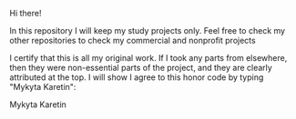 Hi there!

In this repository I will keep my study projects only. Feel free to check my other repositories to check my commercial and nonprofit projects 

I certify that this is all my original work. If I took any parts from elsewhere, then they were non-essential parts of the project, and they are clearly attributed at the top. I will show I agree to this honor code by typing "Mykyta Karetin": 

Mykyta Karetin